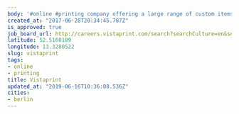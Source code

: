 ```yaml
---
body: '#online #printing company offering a large range of custom items'
created_at: "2017-06-28T20:34:45.787Z"
is_approved: true
job_board_url: http://careers.vistaprint.com/search?searchCulture=en&searchText=&searchCareerTracks=&searchLocations=Berlin
latitude: 52.5160189
longitude: 13.3280522
slug: vistaprint
tags:
- online
- printing
title: Vistaprint
updated_at: "2019-06-16T10:36:08.536Z"
cities:
- berlin
---
```

